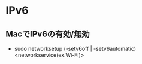 # IPv6

## MacでIPv6の有効/無効
  - sudo networksetup (-setv6off | -setv6automatic) <networkservice(ex.Wi-Fi)>
